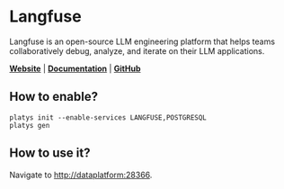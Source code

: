 # Langfuse

Langfuse is an open-source LLM engineering platform that helps teams collaboratively debug, analyze, and iterate on their LLM applications.

**[Website](https://langfuse.com/)** | **[Documentation](https://langfuse.com/docs)** | **[GitHub](https://github.com/langfuse/langfuse)**

## How to enable?

```
platys init --enable-services LANGFUSE,POSTGRESQL
platys gen
```

## How to use it?

Navigate to <http://dataplatform:28366>.
